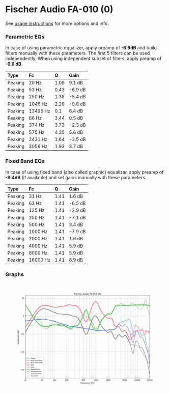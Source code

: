 # Fischer Audio FA-010 (0)
See [usage instructions](https://github.com/jaakkopasanen/AutoEq#usage) for more options and info.

### Parametric EQs
In case of using parametric equalizer, apply preamp of **-6.6dB** and build filters manually
with these parameters. The first 5 filters can be used independently.
When using independent subset of filters, apply preamp of **-6.6 dB**.

| Type    | Fc       |    Q | Gain    |
|:--------|:---------|:-----|:--------|
| Peaking | 20 Hz    | 1.09 | 9.1 dB  |
| Peaking | 53 Hz    | 0.43 | -6.9 dB |
| Peaking | 250 Hz   | 1.38 | -5.4 dB |
| Peaking | 1046 Hz  | 2.29 | -9.8 dB |
| Peaking | 13496 Hz | 0.1  | 6.4 dB  |
| Peaking | 86 Hz    | 3.44 | 0.5 dB  |
| Peaking | 374 Hz   | 3.73 | -2.3 dB |
| Peaking | 575 Hz   | 4.35 | 5.6 dB  |
| Peaking | 2431 Hz  | 1.64 | -3.5 dB |
| Peaking | 3056 Hz  | 1.93 | 3.7 dB  |

### Fixed Band EQs
In case of using fixed band (also called graphic) equalizer, apply preamp of **-9.4dB**
(if available) and set gains manually with these parameters.

| Type    | Fc       |    Q | Gain    |
|:--------|:---------|:-----|:--------|
| Peaking | 31 Hz    | 1.41 | 1.6 dB  |
| Peaking | 63 Hz    | 1.41 | -6.5 dB |
| Peaking | 125 Hz   | 1.41 | -2.9 dB |
| Peaking | 250 Hz   | 1.41 | -7.1 dB |
| Peaking | 500 Hz   | 1.41 | 3.4 dB  |
| Peaking | 1000 Hz  | 1.41 | -7.9 dB |
| Peaking | 2000 Hz  | 1.41 | 1.6 dB  |
| Peaking | 4000 Hz  | 1.41 | 5.9 dB  |
| Peaking | 8000 Hz  | 1.41 | 5.9 dB  |
| Peaking | 16000 Hz | 1.41 | 8.9 dB  |

### Graphs
![](./Fischer%20Audio%20FA-010%20(0).png)